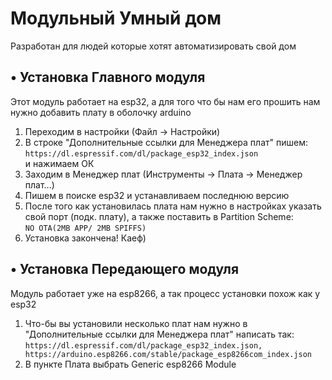 # Модульный Умный дом

Разработан для людей которые хотят автоматизировать свой дом

## • Установка Главного модуля
Этот модуль работает на esp32, а для того что бы нам его прошить нам нужно добавить плату в оболочку arduino

1) Переходим в настройки (Файл -> Настройки)  
2) В строке "Дополнительные ссылки для Менеджера плат" пишем:  
```https://dl.espressif.com/dl/package_esp32_index.json```  
и нажимаем ОК  
3) Заходим в Менеджер плат (Инструменты -> Плата -> Менеджер плат...)
4) Пишем в поиске esp32 и устанавливаем последнюю версию  
5) После того как установилась плата нам нужно в настройках указать свой порт (подк. плату), а также поставить в Partition Scheme:  
```NO OTA(2MB APP/ 2MB SPIFFS)```  
6) Установка закончена! Каеф) 

## • Установка Передающего модуля
Модуль работает уже на esp8266, а так процесс установки похож как у esp32
1) Что-бы вы установили несколько плат нам нужно в "Дополнительные ссылки для Менеджера плат" написать так:  
```https://dl.espressif.com/dl/package_esp32_index.json, https://arduino.esp8266.com/stable/package_esp8266com_index.json```  
2) В пункте Плата выбрать Generic esp8266 Module
